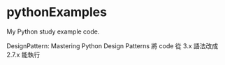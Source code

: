 # pythonExamples
My Python study example code.

DesignPattern:
Mastering Python Design Patterns
將 code 從 3.x 語法改成 2.7.x 能執行
